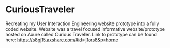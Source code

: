 # CuriousTraveler

Recreating my User Interaction Engineering website prototype into a fully coded website.  Website was a travel focused informative website/prototype hosted on Axure called Curious Traveler.  Link to prototype can be found here: https://s8gj15.axshare.com/#id=j1ors8&p=home
